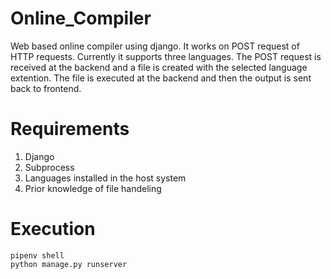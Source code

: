 # Online_Compiler
Web based online compiler using django. It works on POST request of HTTP requests.
Currently it supports three languages.
The POST request is received at the backend and a file is created with the selected language extention. The file is executed at the backend and then the output is sent back to frontend.

# Requirements
1. Django
2. Subprocess
3. Languages installed in the host system
4. Prior knowledge of file handeling

# Execution
```
pipenv shell
python manage.py runserver
```
